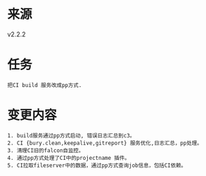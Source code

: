 # 来源

v2.2.2

# 任务

```
把CI build 服务改成pp方式.
```

# 变更内容

```
1. build服务通过pp方式启动, 错误日志汇总到c3。
2. CI {bury.clean,keepalive,gitreport} 服务优化,日志汇总，pp处理。
3. 清理CI旧的falcon自监控。
4. 通过pp方式处理了CI中的projectname 插件。
5. CI拉取fileserver中的数据，通过pp方式查询job信息，包括CI依赖。
```
